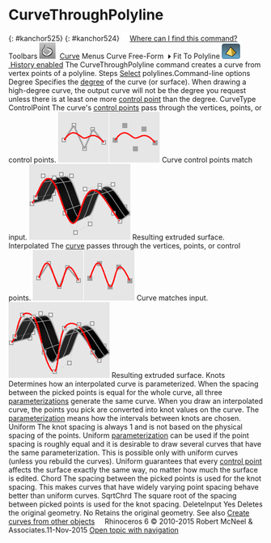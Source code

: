 ---
---


# CurveThroughPolyline
{: #kanchor525}
{: #kanchor524}
 [![images/transparent.gif](images/transparent.gif)Where can I find this command?](javascript:void(0);) Toolbars
![images/curvethroughpolyline.png](images/curvethroughpolyline.png) [Curve](curve-toolbar.html) 
Menus
Curve
Free-Form![images/menuarrow.gif](images/menuarrow.gif)
Fit To Polyline
![images/history-tag.png](images/history-tag.png) [&#160;History enabled](historyenabled.html) 
The CurveThroughPolyline command creates a curve from vertex points of a polyline.
Steps
 [Select](select-objects.html) polylines.Command-line options
Degree
Specifies the [degree](degree.html) of the curve (or surface).
When drawing a high-degree curve, the output curve will not be the degree you request unless there is at least one more [control point](controlpoint.html) than the degree.
CurveType
ControlPoint
The curve's [control points](controlpoint.html) pass through the vertices, points, or control points.
![images/curvethroughpolyline-001.png](images/curvethroughpolyline-001.png)
Curve control points match input.
![images/curvethroughsrfcontrolpt-002.png](images/curvethroughsrfcontrolpt-002.png)
Resulting extruded surface.
Interpolated
The [curve](curve.html) passes through the vertices, points, or control points.
![images/curvethroughpt-002.png](images/curvethroughpt-002.png)
Curve matches input.
![images/curvethroughsrfcontrolpt-001.png](images/curvethroughsrfcontrolpt-001.png)
Resulting extruded surface.
Knots
Determines how an interpolated curve is parameterized. When the spacing between the picked points is equal for the whole curve, all three [parameterizations](parameterization.html) generate the same curve.
When you draw an interpolated curve, the points you pick are converted into knot values on the curve. The [parameterization](parameterization.html) means how the intervals between knots are chosen.
Uniform
The knot spacing is always 1 and is not based on the physical spacing of the points. Uniform [parameterization](parameterization.html) can be used if the point spacing is roughly equal and it is desirable to draw several curves that have the same parameterization. This is possible only with uniform curves (unless you rebuild the curves). Uniform guarantees that every [control point](controlpoint.html) affects the surface exactly the same way, no matter how much the surface is edited.
Chord
The spacing between the picked points is used for the knot spacing. This makes curves that have widely varying point spacing behave better than uniform curves.
SqrtChrd
The square root of the spacing between picked points is used for the knot spacing.
DeleteInput
Yes
Deletes the original geometry.
No
Retains the original geometry.
See also
 [Create curves from other objects](sak-curvefromobject.html) 
&#160;
&#160;
Rhinoceros 6 © 2010-2015 Robert McNeel &amp; Associates.11-Nov-2015
 [Open topic with navigation](curvethroughpolyline.html) 

